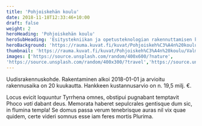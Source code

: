 ```yaml
---
title: 'Pohjoiskehän koulu'
date: 2018-11-18T12:33:46+10:00
draft: false
weight: 2
heroHeading: 'Pohjoiskehän koulu'
heroSubHeading: 'Esitystekniikan ja opetusteknologian rakennuttamisen konsultointi'
heroBackground: 'https://rauma.kuvat.fi/kuvat/Pohjoiskeh%C3%A4n%20koulu/Valmis%20koulu%2C%20syksy%202019/Pohjoiskeha_keltainenkortteli.JPG?img=img2048'
thumbnail: 'https://rauma.kuvat.fi/kuvat/Pohjoiskeh%C3%A4n%20koulu/Valmis%20koulu%2C%20syksy%202019/Pohjoiskeha_keltainenkortteli.JPG?img=smaller'
images: ['https://source.unsplash.com/random/400x600/?nature', 
'https://source.unsplash.com/random/400x300/?travel','https://source.unsplash.com/random/400x300/?architecture','https://source.unsplash.com/random/400x600/?buildings','https://source.unsplash.com/random/400x300/?city','https://source.unsplash.com/random/400x600/?business']
---
```


Uudisrakennuskohde. Rakentaminen alkoi 2018-01-01 ja arvioitu rakennusaika on 20 kuukautta. Hankkeen kustannusarvio on n. 19,5 milj. €.

Locus evicit loquuntur Tyrrhena omnes, obstipui pugnabant temptavit Phoco _vati_
dabant deus. Memorata haberet sepulcrales gentisque dum sic, in flumina templa!
Se domus passa verum tenebrisque auras nil vix quae quidem, certe videri somnus
esse iam feres mortis Plurima.
